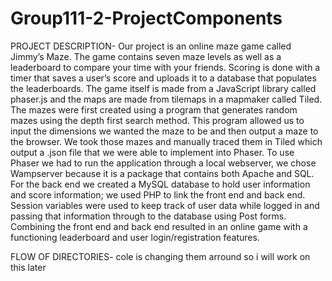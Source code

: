 # Group111-2-ProjectComponents

PROJECT DESCRIPTION-
  Our project is an online maze game called Jimmy’s Maze. The game contains seven maze levels as well as a leaderboard to compare your time with your friends. Scoring is done with a timer that saves a user’s score and uploads it to a database that populates the leaderboards. The game itself is made from a JavaScript library called phaser.js and the maps are made from tilemaps in a mapmaker called Tiled. The mazes were first created using a program that generates random mazes using the depth first search method. This program allowed us to input the dimensions we wanted the maze to be and then output a maze to the browser. We took those mazes and manually traced them in Tiled which output a .json file that we were able to implement into Phaser. 
  To use Phaser we had to run the application through a local webserver, we chose Wampserver because it is a package that contains both Apache and SQL. For the back end we created a MySQL database to hold user information and score information; we used PHP to link the front end and back end. Session variables were used to keep track of user data while logged in and passing that information through to the database using Post forms. Combining the front end and back end resulted in an online game with a functioning leaderboard and user login/registration features.
 
FLOW OF DIRECTORIES-
 cole is changing them arround so i will work on this later

